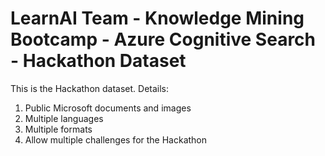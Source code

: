# LearnAI Team - Knowledge Mining Bootcamp - Azure Cognitive Search - Hackathon Dataset

This is the Hackathon dataset. Details:

1. Public Microsoft documents and images
1. Multiple languages
1. Multiple formats
1. Allow multiple challenges for the Hackathon